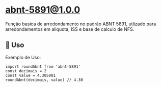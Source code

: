 # abnt-5891@1.0.0

Função basica de arredondamento no padrão ABNT 5891, utlizado para arredondamentos em aliquota, ISS e base de calculo de NFS.

## 🚀 Uso

Exemplo de Uso:

```
import roundAbnt from 'abnt-5891'
const decimais = 2
const value = 4.305001
roundAbnt(decimais, value) // 4.30
```
